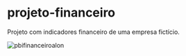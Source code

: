 # projeto-financeiro
Projeto com indicadores financeiro de uma empresa fictício.



![pbifinanceiroalon](https://user-images.githubusercontent.com/109251385/186052117-62265ea9-8d66-4133-9204-418e8e11eea9.png)
